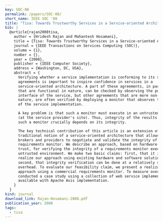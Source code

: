 ```yaml
---
key: SOC-08
permalink: /papers/SOC-08/
short_name: IEEE SOC '08
title: "Tisa: Towards Trustworthy Services in a Service-oriented Architecture"
bib: |
  @article{rajan2008tisa,
    author = {Hridesh Rajan and Mahantesh Hosamani},
    title = {Tisa: Towards Trustworthy Services in a Service-oriented Architecture},
    journal = {IEEE Transactions on Services Computing (SOC)},
    volume = {1},
    number = {},
    year = {2008},
    publisher = {IEEE Computer Society},
    address = {Washington, DC, USA},
    abstract = {
      Verifying whether a service implementation is conforming to its service-level
      agreements is important to inspire confidence in services in a
      service-oriented architecture. A part of these agreements, in particular those
      that are functional in nature, can be checked by observing the published
      interface of the service, but other agreements that are more non-functional in
      nature, are often verified by deploying a monitor that observes the execution
      of the service implementation.

      A key problem is that such a monitor must execute in an untrusted environment
      (at the service provider's site). Thus, integrity of the results reported by
      such a monitor crucially depends on its integrity.

      The key technical contribution of this article is an extension of the
      traditional notion of a service-oriented architecture that allows clients,
      brokers and providers to negotiate and validate the integrity of a
      requirements monitor. We describe an approach, based on hardware-based root of
      trust, for verifying the integrity of a requirements monitor executing in an
      untrusted environment. We make two basic claims: first, that it is feasible to
      realize our approach using existing hardware and software solutions, and
      second, that integrity verification can be done at a relatively small
      overhead. To evaluate our feasibility claim, we present a realization of our
      approach using a commercial requirements monitor. To measure overhead, we have
      conducted a case study using a collection of web service implementations
      available with Apache Axis implementation.
    }
  }
kind: journal
download_link: Rajan-Hosamani-2008.pdf
publication_year: 2008
tags:
  - tisa
---
```

